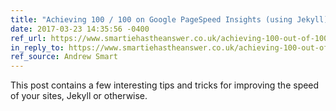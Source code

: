 ```yaml
---
title: "Achieving 100 / 100 on Google PageSpeed Insights (using Jekyll)"
date: 2017-03-23 14:35:56 -0400
ref_url: https://www.smartiehastheanswer.co.uk/achieving-100-out-of-100-on-google-pagespeed-insights-using-jekyll.html
in_reply_to: https://www.smartiehastheanswer.co.uk/achieving-100-out-of-100-on-google-pagespeed-insights-using-jekyll.html
ref_source: Andrew Smart
---
```


This post contains a few interesting tips and tricks for improving the speed of your sites, Jekyll or otherwise.